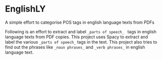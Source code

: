 # EnglishLY
A simple effort to categorise POS tags in english language texts from PDFs

Following is an effort to extract and label `_parts of speech_ ` tags in english language texts from PDF copies. This project uses 
Spacy to extract and label the various `_parts of speech_` tags in the text. This project also tries to find out the phrases like 
`_noun phrases_` and `_verb phrases_` in english language text. 
